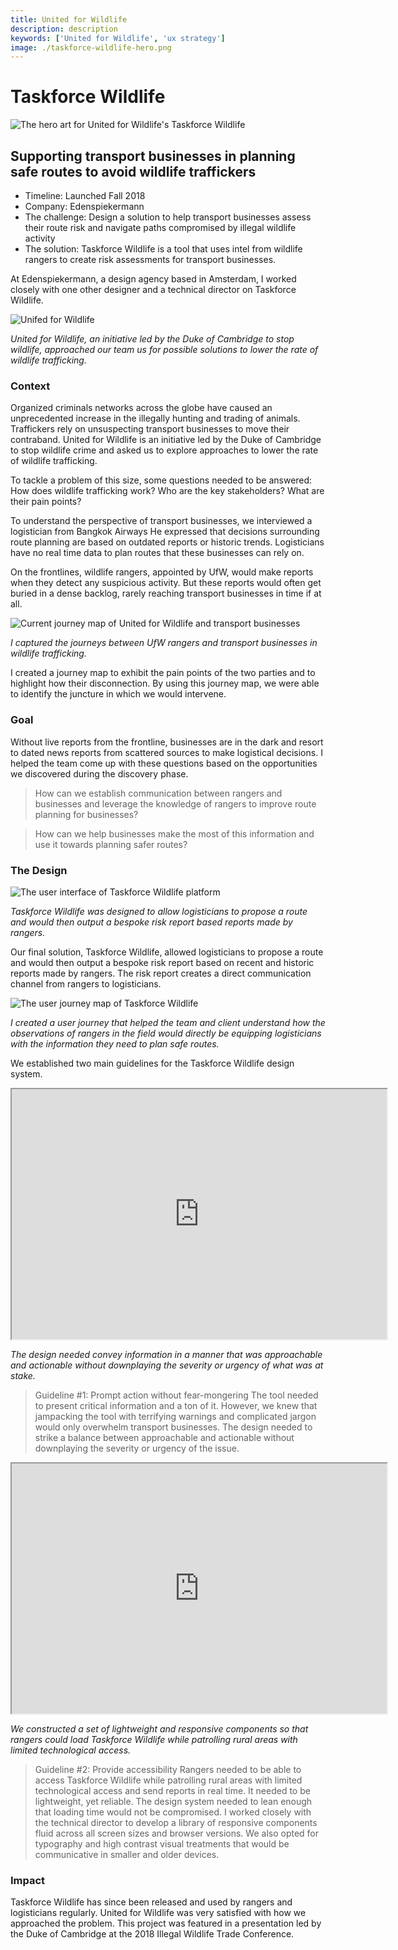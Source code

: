 ```yaml
---
title: United for Wildlife
description: description
keywords: ['United for Wildlife', 'ux strategy']
image: ./taskforce-wildlife-hero.png
---
```


# Taskforce Wildlife

![The hero art for United for Wildlife's Taskforce Wildlife](./taskforce-wildlife-hero.png)

## Supporting transport businesses in planning safe routes to avoid wildlife traffickers

- Timeline: Launched Fall 2018
- Company: Edenspiekermann
- The challenge: Design a solution to help transport businesses assess their route risk and navigate paths compromised by illegal wildlife activity
- The solution: Taskforce Wildlife is a tool that uses intel from wildlife rangers to create risk assessments for transport businesses.

At Edenspiekermann, a design agency based in Amsterdam, I worked closely with one other designer and a technical director on Taskforce Wildlife.

![Unifed for Wildlife](./taskforce-wildlife-UFW.png)

_United for Wildlife, an initiative led by the Duke of Cambridge to stop wildlife, approached our team us for possible solutions to lower the rate of wildlife trafficking._

### Context

Organized criminals networks across the globe have caused an unprecedented increase in the illegally hunting and trading of animals. Traffickers rely on unsuspecting transport businesses to move their contraband. United for Wildlife is an initiative led by the Duke of Cambridge to stop wildlife crime and asked us to explore approaches to lower the rate of wildlife trafficking.

To tackle a problem of this size, some questions needed to be answered: How does wildlife trafficking work? Who are the key stakeholders? What are their pain points?

To understand the perspective of transport businesses, we interviewed a logistician from Bangkok Airways He expressed that decisions surrounding route planning are based on outdated reports or historic trends. Logisticians have no real time data to plan routes that these businesses can rely on.

On the frontlines, wildlife rangers, appointed by UfW, would make reports when they detect any suspicious activity. But these reports would often get buried in a dense backlog, rarely reaching transport businesses in time if at all.

![Current journey map of United for Wildlife and transport businesses](./taskforce-wildlife-current-journey.png)

_I captured the journeys between UfW rangers and transport businesses in wildlife trafficking._

I created a journey map to exhibit the pain points of the two parties and to highlight how their disconnection. By using this journey map, we were able to identify the juncture in which we would intervene.

### Goal

Without live reports from the frontline, businesses are in the dark and resort to dated news reports from scattered sources to make logistical decisions. I helped the team come up with these questions based on the opportunities we discovered during the discovery phase.

> How can we establish communication between rangers and businesses and leverage the knowledge of rangers to improve route planning for businesses?

> How can we help businesses make the most of this information and use it towards planning safer routes?

### The Design

![The user interface of Taskforce Wildlife platform](taskforce-wildlife-risk-calculator.png)

_Taskforce Wildlife was designed to allow logisticians to propose a route and would then output a bespoke risk report based reports made by rangers._

Our final solution, Taskforce Wildlife, allowed logisticians to propose a route and would then output a bespoke risk report based on recent and historic reports made by rangers. The risk report creates a direct communication channel from rangers to logisticians.

![The user journey map of Taskforce Wildlife](taskforce-wildlife-user-journey-map.png)

_I created a user journey that helped the team and client understand how the observations of rangers in the field would directly be equipping logisticians with the information they need to plan safe routes._

We established two main guidelines for the Taskforce Wildlife design system.

<iframe src="https://youtu.be/Rs56Yv-ZqUY" width="600" height="400"></iframe>

_The design needed convey information in a manner that was approachable and actionable without downplaying the severity or urgency of what was at stake._

> Guideline #1: Prompt action without fear-mongering
> The tool needed to present critical information and a ton of it. However, we knew that jampacking the tool with terrifying warnings and complicated jargon would only overwhelm transport businesses. The design needed to strike a balance between approachable and actionable without downplaying the severity or urgency of the issue.

<iframe src="https://youtu.be/B60NKcKKRiM" width="600" height="400"></iframe>

_We constructed a set of lightweight and responsive components so that rangers could load Taskforce Wildlife while patrolling rural areas with limited technological access._

> Guideline #2: Provide accessibility
> Rangers needed to be able to access Taskforce Wildlife while patrolling rural areas with limited technological access and send reports in real time. It needed to be lightweight, yet reliable. The design system needed to lean enough that loading time would not be compromised. I worked closely with the technical director to develop a library of responsive components fluid across all screen sizes and browser versions. We also opted for typography and high contrast visual treatments that would be communicative in smaller and older devices.

### Impact

Taskforce Wildlife has since been released and used by rangers and logisticians regularly. United for Wildlife was very satisfied with how we approached the problem. This project was featured in a presentation led by the Duke of Cambridge at the 2018 Illegal Wildlife Trade Conference.
